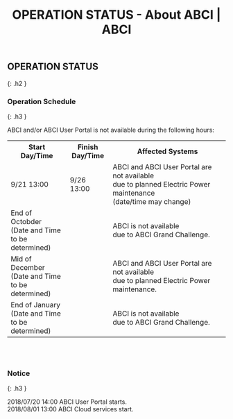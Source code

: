 ﻿---
layout: en/about_abci/info
title: OPERATION STATUS - About ABCI | ABCI
permalink: /en/about_abci/info.html
---


## OPERATION STATUS
{: .h2 }


### Operation Schedule
{: .h3 }

<p class="c">ABCI and/or ABCI User Portal is not available during the following hours:</p>
<table class="table">
  <tr>
    <th>Start <br />Day/Time</th>
    <th>Finish <br />Day/Time</th>
    <th>Affected Systems</th>
  </tr>
  <tr>
    <td>9/21 13:00 </td>
    <td>9/26 13:00 </td>
    <td>ABCI and ABCI User Portal are not available<br />due to planned Electric Power maintenance<br />(date/time may change)</td>
  </tr>
  <tr>
    <td>End of Octobder<br />(Date and Time <br />to be determined)</td>
    <td>&nbsp;</td>
    <td>ABCI is not available <br />due to ABCI Grand Challenge.</td>
  </tr>
  <tr>
    <td>Mid of December <br />(Date and Time <br />to be determined)</td>
    <td>&nbsp;</td>
    <td>ABCI and ABCI User Portal are not available <br />due to planned Electric Power maintenance.</td>
  </tr>
  <tr>
    <td>End of January <br />(Date and Time <br />to be determined)</td>
    <td>&nbsp;</td>
    <td>ABCI is not available <br />due to ABCI Grand Challenge.</td>
  </tr>
</table>
<br /><br />


### Notice
{: .h3 }

2018/07/20 14:00 ABCI User Portal starts.<br />
2018/08/01 13:00 ABCI Cloud services start.<br />
